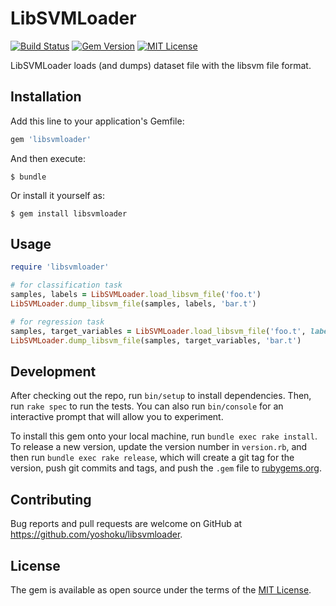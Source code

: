 # LibSVMLoader

[![Build Status](https://travis-ci.org/yoshoku/LibSVMLoader.svg?branch=master)](https://travis-ci.org/yoshoku/LibSVMLoader)
[![Gem Version](https://badge.fury.io/rb/libsvmloader.svg)](https://badge.fury.io/rb/libsvmloader)
[![MIT License](https://img.shields.io/badge/License-MIT-blue.svg)](https://github.com/yoshoku/LibSVMLoader/blob/master/LICENSE.txt)

LibSVMLoader loads (and dumps) dataset file with the libsvm file format.

## Installation

Add this line to your application's Gemfile:

```ruby
gem 'libsvmloader'
```

And then execute:

    $ bundle

Or install it yourself as:

    $ gem install libsvmloader

## Usage

```ruby
require 'libsvmloader'

# for classification task
samples, labels = LibSVMLoader.load_libsvm_file('foo.t')
LibSVMLoader.dump_libsvm_file(samples, labels, 'bar.t')

# for regression task
samples, target_variables = LibSVMLoader.load_libsvm_file('foo.t', label_dtype: :float64)
LibSVMLoader.dump_libsvm_file(samples, target_variables, 'bar.t')
```

## Development

After checking out the repo, run `bin/setup` to install dependencies. Then, run `rake spec` to run the tests. You can also run `bin/console` for an interactive prompt that will allow you to experiment.

To install this gem onto your local machine, run `bundle exec rake install`. To release a new version, update the version number in `version.rb`, and then run `bundle exec rake release`, which will create a git tag for the version, push git commits and tags, and push the `.gem` file to [rubygems.org](https://rubygems.org).

## Contributing

Bug reports and pull requests are welcome on GitHub at https://github.com/yoshoku/libsvmloader.

## License

The gem is available as open source under the terms of the [MIT License](http://opensource.org/licenses/MIT).
